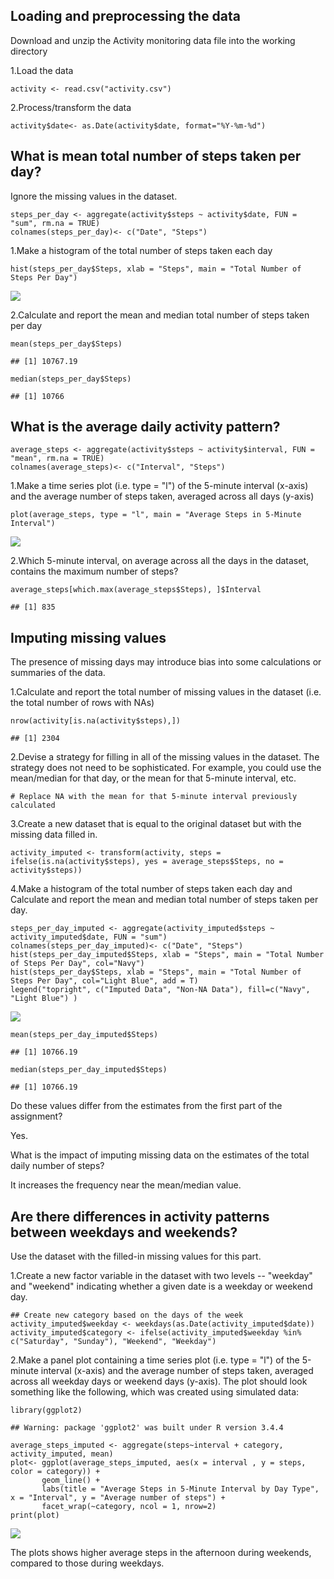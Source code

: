 Loading and preprocessing the data
----------------------------------

Download and unzip the Activity monitoring data file into the working
directory

1.Load the data

    activity <- read.csv("activity.csv")

2.Process/transform the data

    activity$date<- as.Date(activity$date, format="%Y-%m-%d")

What is mean total number of steps taken per day?
-------------------------------------------------

Ignore the missing values in the dataset.

    steps_per_day <- aggregate(activity$steps ~ activity$date, FUN = "sum", rm.na = TRUE)
    colnames(steps_per_day)<- c("Date", "Steps")

1.Make a histogram of the total number of steps taken each day

    hist(steps_per_day$Steps, xlab = "Steps", main = "Total Number of Steps Per Day")

![](PA1_template_files/figure-markdown_strict/histogram%20total%20steps%20per%20day-1.png)

2.Calculate and report the mean and median total number of steps taken
per day

    mean(steps_per_day$Steps)

    ## [1] 10767.19

    median(steps_per_day$Steps)

    ## [1] 10766

What is the average daily activity pattern?
-------------------------------------------

    average_steps <- aggregate(activity$steps ~ activity$interval, FUN = "mean", rm.na = TRUE)
    colnames(average_steps)<- c("Interval", "Steps")

1.Make a time series plot (i.e. type = "l") of the 5-minute interval
(x-axis) and the average number of steps taken, averaged across all days
(y-axis)

    plot(average_steps, type = "l", main = "Average Steps in 5-Minute Interval")

![](PA1_template_files/figure-markdown_strict/plot%20for%20average%20steps%20per%20interval-1.png)

2.Which 5-minute interval, on average across all the days in the
dataset, contains the maximum number of steps?

    average_steps[which.max(average_steps$Steps), ]$Interval

    ## [1] 835

Imputing missing values
-----------------------

The presence of missing days may introduce bias into some calculations
or summaries of the data.

1.Calculate and report the total number of missing values in the dataset
(i.e. the total number of rows with NAs)

    nrow(activity[is.na(activity$steps),])

    ## [1] 2304

2.Devise a strategy for filling in all of the missing values in the
dataset. The strategy does not need to be sophisticated. For example,
you could use the mean/median for that day, or the mean for that
5-minute interval, etc.

    # Replace NA with the mean for that 5-minute interval previously calculated

3.Create a new dataset that is equal to the original dataset but with
the missing data filled in.

    activity_imputed <- transform(activity, steps = ifelse(is.na(activity$steps), yes = average_steps$Steps, no = activity$steps))

4.Make a histogram of the total number of steps taken each day and
Calculate and report the mean and median total number of steps taken per
day.

    steps_per_day_imputed <- aggregate(activity_imputed$steps ~ activity_imputed$date, FUN = "sum")
    colnames(steps_per_day_imputed)<- c("Date", "Steps")
    hist(steps_per_day_imputed$Steps, xlab = "Steps", main = "Total Number of Steps Per Day", col="Navy")
    hist(steps_per_day$Steps, xlab = "Steps", main = "Total Number of Steps Per Day", col="Light Blue", add = T)
    legend("topright", c("Imputed Data", "Non-NA Data"), fill=c("Navy", "Light Blue") )

![](PA1_template_files/figure-markdown_strict/total%20steps%20per%20day%20with%20filled%20value-1.png)

    mean(steps_per_day_imputed$Steps)

    ## [1] 10766.19

    median(steps_per_day_imputed$Steps)

    ## [1] 10766.19

Do these values differ from the estimates from the first part of the
assignment?

Yes.

What is the impact of imputing missing data on the estimates of the
total daily number of steps?

It increases the frequency near the mean/median value.

Are there differences in activity patterns between weekdays and weekends?
-------------------------------------------------------------------------

Use the dataset with the filled-in missing values for this part.

1.Create a new factor variable in the dataset with two levels --
"weekday" and "weekend" indicating whether a given date is a weekday or
weekend day.

    ## Create new category based on the days of the week
    activity_imputed$weekday <- weekdays(as.Date(activity_imputed$date))
    activity_imputed$category <- ifelse(activity_imputed$weekday %in% c("Saturday", "Sunday"), "Weekend", "Weekday")

2.Make a panel plot containing a time series plot (i.e. type = "l") of
the 5-minute interval (x-axis) and the average number of steps taken,
averaged across all weekday days or weekend days (y-axis). The plot
should look something like the following, which was created using
simulated data:

    library(ggplot2)

    ## Warning: package 'ggplot2' was built under R version 3.4.4

    average_steps_imputed <- aggregate(steps~interval + category, activity_imputed, mean)
    plot<- ggplot(average_steps_imputed, aes(x = interval , y = steps, color = category)) +
           geom_line() +
           labs(title = "Average Steps in 5-Minute Interval by Day Type", x = "Interval", y = "Average number of steps") +
           facet_wrap(~category, ncol = 1, nrow=2)
    print(plot)

![](PA1_template_files/figure-markdown_strict/Average%20Steps%20by%20Day%20Type-1.png)

The plots shows higher average steps in the afternoon during weekends,
compared to those during weekdays.
